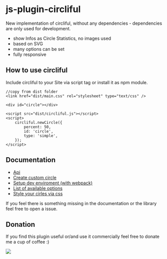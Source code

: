 # js-plugin-circliful #

New implementation of circliful, without any dependencies - dependencies are only used for development.

* show Infos as Circle Statistics, no images used
* based on SVG
* many options can be set
* fully responsive

## How to use circliful

Include circliful to your Site via script tag or install it as npm module.

    //copy from dist folder
    <link href="dist/main.css" rel="stylesheet" type="text/css" />
    
    <div id="circle"></div>

    <script src="dist/circliful.js"></script>
    <script>
        circliful.newCircle({
            percent: 50,
            id: 'circle',
            type: 'simple',
        });
    </script>

## Documentation

* [Api](./docs/api.md)
* [Create custom circle](./docs/create-new-circle.md)
* [Setup dev enviroment (with webpack)](./docs/dev-environment.md)
* [List of available options](./docs/options.md)
* [Style your cirles via css](./docs/style-elements.md)

If you feel there is something missing in the documentation or the library feel free to open a issue.

Donation
--------
If you find this plugin useful or/and use it commercially feel free to donate me a cup of coffee :)

[![](https://www.paypalobjects.com/en_US/i/btn/btn_donateCC_LG.gif)](https://www.paypal.com/cgi-bin/webscr?cmd=_s-xclick&hosted_button_id=D3F2MMNDHQ9KQ)
